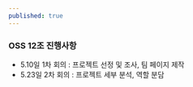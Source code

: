 ```yaml
---
published: true
---
```

### OSS 12조 진행사항
- 5.10일 1차 회의 : 프로젝트 선정 및 조사, 팀 페이지 제작
- 5.23일 2차 회의 : 프로젝트 세부 분석, 역할 분담
